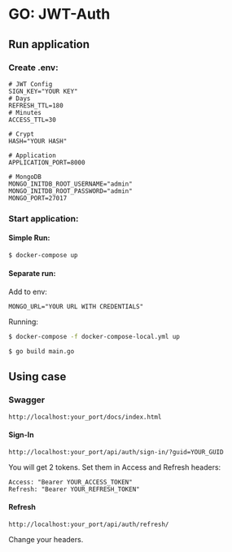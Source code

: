 # GO: JWT-Auth

## Run application

### Create .env:

```
# JWT Config
SIGN_KEY="YOUR KEY"
# Days
REFRESH_TTL=180
# Minutes
ACCESS_TTL=30

# Crypt
HASH="YOUR HASH"

# Application
APPLICATION_PORT=8000

# MongoDB
MONGO_INITDB_ROOT_USERNAME="admin"
MONGO_INITDB_ROOT_PASSWORD="admin"
MONGO_PORT=27017
```

### Start application:

#### Simple Run:

```bash
$ docker-compose up
```

#### Separate run:

Add to env:
```
MONGO_URL="YOUR URL WITH CREDENTIALS"
```

Running:

```bash
$ docker-compose -f docker-compose-local.yml up
```

```bash
$ go build main.go
```

## Using case

### Swagger
```
http://localhost:your_port/docs/index.html
```

#### Sign-In
```
http://localhost:your_port/api/auth/sign-in/?guid=YOUR_GUID
```

You will get 2 tokens. Set them in Access and Refresh headers:
```
Access: "Bearer YOUR_ACCESS_TOKEN"
Refresh: "Bearer YOUR_REFRESH_TOKEN"
```

#### Refresh
```
http://localhost:your_port/api/auth/refresh/
```

Change your headers.
